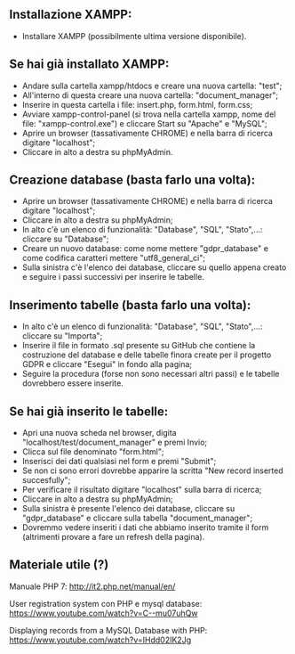 ## Installazione XAMPP:

* Installare XAMPP (possibilmente ultima versione disponibile).

## Se hai già installato XAMPP:

* Andare sulla cartella xampp/htdocs e creare una nuova cartella: "test";
* All'interno di questa creare una nuova cartella: "document_manager";
* Inserire in questa cartella i file: insert.php, form.html, form.css;
* Avviare xampp-control-panel (si trova nella cartella xampp, nome del file: "xampp-control.exe") e cliccare Start su "Apache" e "MySQL";
* Aprire un browser (tassativamente CHROME) e nella barra di ricerca digitare "localhost";
* Cliccare in alto a destra su phpMyAdmin.

## Creazione database (basta farlo una volta):

* Aprire un browser (tassativamente CHROME) e nella barra di ricerca digitare "localhost";
* Cliccare in alto a destra su phpMyAdmin;
* In alto c'è un elenco di funzionalità: "Database", "SQL", "Stato",...: cliccare su "Database";
* Creare un nuovo database: come nome mettere "gdpr_database" e come codifica caratteri mettere "utf8_general_ci";
* Sulla sinistra c'è l'elenco dei database, cliccare su quello appena creato e seguire i passi successivi per inserire le tabelle.

## Inserimento tabelle (basta farlo una volta):

* In alto c'è un elenco di funzionalità: "Database", "SQL", "Stato",...: cliccare su "Importa";
* Inserire il file in formato .sql presente su GitHub che contiene la costruzione del database e delle tabelle finora create per il progetto GDPR e cliccare "Esegui" in fondo alla pagina;
* Seguire la procedura (forse non sono necessari altri passi) e le tabelle dovrebbero essere inserite.

## Se hai già inserito le tabelle:

* Apri una nuova scheda nel browser, digita "localhost/test/document_manager" e premi Invio;
* Clicca sul file denominato "form.html";
* Inserisci dei dati qualsiasi nel form e premi "Submit";
* Se non ci sono errori dovrebbe apparire la scritta "New record inserted succesfully";
* Per verificare il risultato digitare "localhost" sulla barra di ricerca;
* Cliccare in alto a destra su phpMyAdmin;
* Sulla sinistra è presente l'elenco dei database, cliccare su "gdpr_database" e cliccare sulla tabella "document_manager";
* Dovremmo vedere inseriti i dati che abbiamo inserito tramite il form (altrimenti provare a fare un refresh della pagina).








## Materiale utile (?)

Manuale PHP 7: http://it2.php.net/manual/en/

User registration system con PHP e mysql database: https://www.youtube.com/watch?v=C--mu07uhQw

Displaying records from a MySQL Database with PHP: https://www.youtube.com/watch?v=IHdd02IK2Jg
